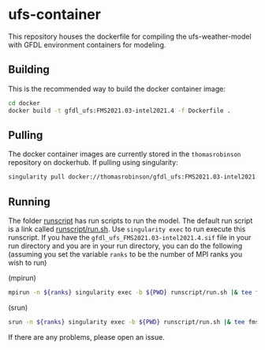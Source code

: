 # ufs-container

This repository houses the dockerfile for compiling the ufs-weather-model with GFDL environment containers for modeling.

## Building
This is the recommended way to build the docker container image:
```bash
cd docker
docker build -t gfdl_ufs:FMS2021.03-intel2021.4 -f Dockerfile .
```

## Pulling
The docker container images are currently stored in the `thomasrobinson` repository on dockerhub.  If pulling using singularity:
```bash
singularity pull docker://thomasrobinson/gfdl_ufs:FMS2021.03-intel2021.4
```

## Running
The folder [runscript](runscript) has run scripts to run the model. The default run script is a link called 
[runscript/run.sh](runscript/run.sh).  Use `singularity exec` to run execute this runscript.  If you have the 
`gfdl_ufs_FMS2021.03-intel2021.4.sif` file in your run directory and you are in your run directory, you can 
do the following (assuming you set the variable `ranks` to be the number of MPI ranks you wish to run)

(mpirun)
```bash
mpirun -n ${ranks} singularity exec -b ${PWD} runscript/run.sh |& tee fms.out
```
(srun)
```bash
srun -n ${ranks} singularity exec -b ${PWD} runscript/run.sh |& tee fms.out
```

If there are any problems, please open an issue.
